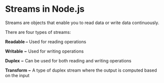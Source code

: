 # Streams in Node.js

Streams are objects that enable you to read data or write data continuously.

There are four types of streams:

**Readable –** Used for reading operations

**Writable −** Used for writing operations

**Duplex −** Can be used for both reading and writing operations

**Transform −** A type of duplex stream where the output is computed based on the input
